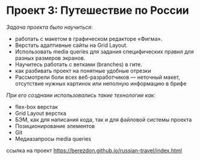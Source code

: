 # Проект 3: Путешествие по России

*Задача проекта было научиться:*

* работать с макетом в графическом редакторе «Фигма».
* Верстать адаптивные сайты на Grid Layout.
* Использовать media queries для задания специфических правил для разных размеров экранов.
* Научитесь работать с ветками (branches) в гите.
* как разбивать проект на понятные удобные отрезки
* Рассмотрели боли всех веб-разработчиков — неточный макет, отсутствие нужных картинок или неполную информацию в брифе

*При его созднаии использовались такие технологии как:*

* flex-box верстак
* Grid Layout верстка
* БЭМ, как для написания кода, так и для файловой системы проекта
* Позиционирование элементов
* Git
* Медиазапросы media queries

ссылка на проект  https://berezdon.github.io/russian-travel/index.html
